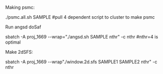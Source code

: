 Making psmc:

./psmc.all.sh SAMPLE #pull 4 dependent script to cluster to make psmc


Run angsd doSaf

sbatch -A proj_1669 --wrap="./angsd.sh SAMPLE nthr" -c nthr #nthr=4 is optimal


Make 2dSFS:

sbatch -A proj_1669 --wrap"./window.2d.sfs SAMPLE1 SAMPLE2 nthr" -c nthr
